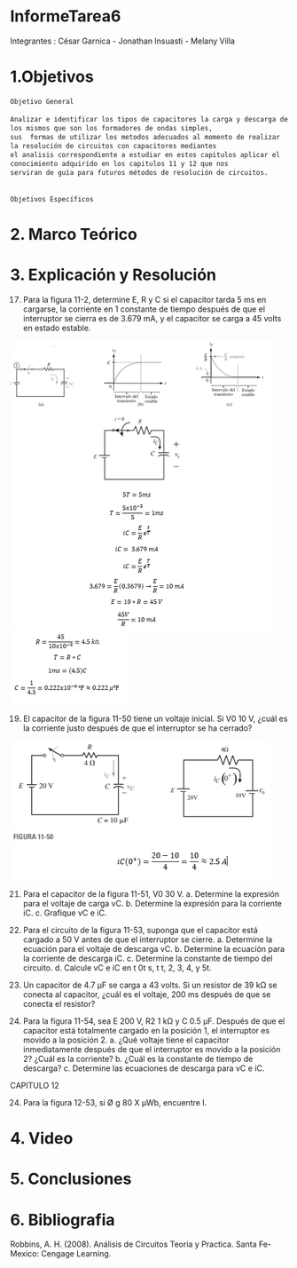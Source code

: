# InformeTarea6

Integrantes : César Garnica - Jonathan Insuasti - Melany Villa 

# 1.Objetivos


    Objetivo General 

    Analizar e identificar los tipos de capacitores la carga y descarga de los mismos que son los formadores de ondas simples,
    sus  formas de utilizar los metodos adecuados al momento de realizar la resolución de circuitos con capacitores mediantes 
    el analisis correspondiente a estudiar en estos capitulos aplicar el conocimiento adquirido en los capitulos 11 y 12 que nos 
    serviran de guía para futuros métodos de resolución de circuitos.

  
    Objetivos Específicos
     



# 2. Marco Teórico



# 3. Explicación y Resolución

17. Para la figura 11-2, determine E, R y C si el capacitor tarda 5 ms en cargarse,
la corriente en 1 constante de tiempo después de que el interruptor se cierra es
de 3.679 mA, y el capacitor se carga a 45 volts en estado estable.
 
![](https://github.com/mjvilla1/ImagenesTarea6/blob/main/Ejercicio%2011.17.PNG) 
![](https://github.com/mjvilla1/ImagenesTarea6/blob/main/Ejercicio%2011.17.1.PNG)

19. El capacitor de la figura 11-50 tiene un voltaje inicial. Si V0  10 V, ¿cuál es
la corriente justo después de que el interruptor se ha cerrado?

![](https://github.com/mjvilla1/ImagenesTarea6/blob/main/Ejercicio%2011.19.PNG)

21. Para el capacitor de la figura 11-51, V0  30 V.
a. Determine la expresión para el voltaje de carga vC.
b. Determine la expresión para la corriente iC.
c. Grafique vC e iC.

23. Para el circuito de la figura 11-53, suponga que el capacitor está cargado a
50 V antes de que el interruptor se cierre.
a. Determine la ecuación para el voltaje de descarga vC.
b. Determine la ecuación para la corriente de descarga iC.
c. Determine la constante de tiempo del circuito.
d. Calcule vC e iC en t  0t s, t  t, 2, 3, 4, y 5t.

25. Un capacitor de 4.7 μF se carga a 43 volts. Si un resistor de 39 kΩ se
conecta al capacitor, ¿cuál es el voltaje, 200 ms después de que se conecta
el resistor?

27. Para la figura 11-54, sea E  200 V, R2  1 kΩ y C  0.5 μF. Después de
que el capacitor está totalmente cargado en la posición 1, el interruptor es movido a la posición 2.
a. ¿Qué voltaje tiene el capacitor inmediatamente después de que el interruptor es movido a la posición 2? ¿Cuál es la corriente?
b. ¿Cuál es la constante de tiempo de descarga?
c. Determine las ecuaciones de descarga para vC e iC.

CAPITULO 12

24. Para la figura 12-53, si Ø g  80 X μWb, encuentre I.
# 4. Video



# 5. Conclusiones


 

# 6. Bibliografia 

Robbins, A. H. (2008). Análisis de Circuitos Teoria y Practica. Santa Fe-Mexico: Cengage Learning.
